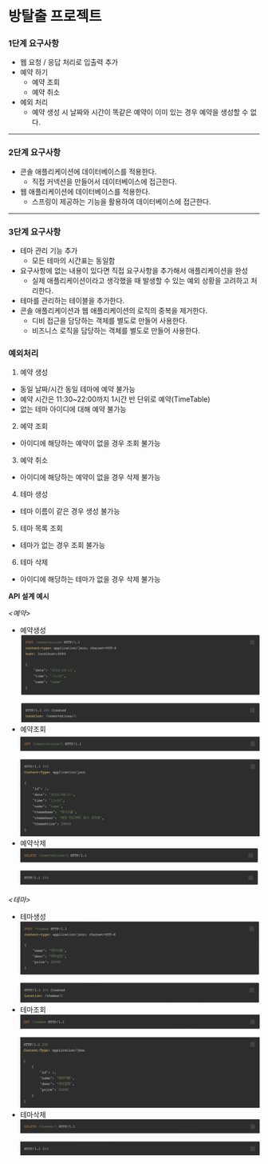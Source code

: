 # 방탈출 프로젝트

### 1단계 요구사항

* 웹 요청 / 응답 처리로 입출력 추가
* 예약 하기
  * 예약 조회
  * 예약 취소
* 예외 처리
  * 예약 생성 시 날짜와 시간이 똑같은 예약이 이미 있는 경우 예약을 생성할 수 없다.
---------------------------------------------------------------
### 2단계 요구사항
* 콘솔 애플리케이션에 데이터베이스를 적용한다.
  * 직접 커넥션을 만들어서 데이터베이스에 접근한다.
* 웹 애플리케이션에 데이터베이스를 적용한다.
  * 스프링이 제공하는 기능을 활용하여 데이터베이스에 접근한다.
---------------------------------------------------------------
### 3단계 요구사항
* 테마 관리 기능 추가
  * 모든 테마의 시간표는 동일함
* 요구사항에 없는 내용이 있다면 직접 요구사항을 추가해서 애플리케이션을 완성
  * 실제 애플리케이션이라고 생각했을 때 발생할 수 있는 예외 상황을 고려하고 처리한다.
* 테마를 관리하는 테이블을 추가한다.
* 콘솔 애플리케이션과 웹 애플리케이션의 로직의 중복을 제거한다.
  * 디비 접근을 담당하는 객체를 별도로 만들어 사용한다.
  * 비즈니스 로직을 담당하는 객체를 별도로 만들어 사용한다.


### 예외처리
1. 예약 생성
  - 동일 날짜/시간 동일 테마에 예약 불가능
  - 예약 시간은 11:30~22:00까지 1시간 반 단위로 예약(TimeTable)
  - 없는 테마 아이디에 대해 예약 불가능
2. 예약 조회
  - 아이디에 해당하는 예약이 없을 경우 조회 불가능
3. 예약 취소
  - 아이디에 해당하는 예약이 없을 경우 삭제 불가능
4. 테마 생성
  - 테마 이름이 같은 경우 생성 불가능
5. 테마 목록 조회
  - 테마가 없는 경우 조회 불가능
6. 테마 삭제
  - 아이디에 해당하는 테마가 없을 경우 삭제 불가능

**API 설계 예시**

*<예약>*

* 예약생성
![reserve_create.png](./reserve_create.png)
* 예약조회
![reserve_search.png](./reserve_search.png)
* 예약삭제
![reserve_delete.png](./reserve_delete.png)

*<테마>*

* 테마생성
![theme_create.png](./theme_create.png)
* 테마조회
![theme_search.png](./theme_search.png)
* 테마삭제
![theme_delete.png](./theme_delete.png)

